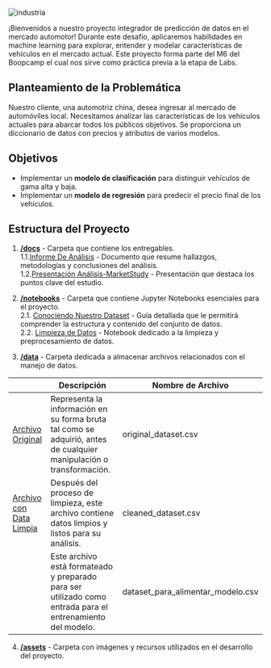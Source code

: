 ![industria](https://github.com/JohannaRangel/ML_MarketAnalysis-AutomotrizChina/raw/main/assets/industria.png)
<br />

¡Bienvenidos a nuestro proyecto integrador de predicción de datos en el mercado automotor! Durante este desafío, aplicaremos habilidades en machine learning para explorar, entender y modelar características de vehículos en el mercado actual. Este proyecto forma parte del M6 del Boopcamp el cual nos sirve como práctica previa a la etapa de Labs.

## Planteamiento de la Problemática
Nuestro cliente, una automotriz china, desea ingresar al mercado de automóviles local. Necesitamos analizar las características de los vehículos actuales para abarcar todos los públicos objetivos. Se proporciona un diccionario de datos con precios y atributos de varios modelos.

## Objetivos
- Implementar un **modelo de clasificación** para distinguir vehículos de gama alta y baja.<br />
- Implementar un **modelo de regresión** para predecir el precio final de los vehículos.

## Estructura del Proyecto
1. [**/docs**](docs/) - Carpeta que contiene los entregables.<br />
   1.1.[Informe De Análisis](docs/) - Documento que resume hallazgos, metodologías y conclusiones del análisis.<br />
   1.2.[Presentación Análisis-MarketStudy](docs/) - Presentación que destaca los puntos clave del estudio.<br />
   
2. [**/notebooks**](notebooks/) - Carpeta que contiene Jupyter Notebooks esenciales para el proyecto.<br />
  2.1. [Conociendo Nuestro Dataset](notebooks/diccionario-datos.ipynb) - Guía detallada que le permitirá comprender la estructura y contenido del conjunto de datos.<br />
  2.2. [Limpieza de Datos](notebooks/limpieza-datos.ipynb) - Notebook dedicado a la limpieza y preprocesamiento de datos.<br />

3. [**/data**](data/) - Carpeta dedicada a almacenar archivos relacionados con el manejo de datos.<br />

|                              |                                                  Descripción                                                |      Nombre de Archivo       |
|------------------------------|-------------------------------------------------------------------------------------------------------------|------------------------------|
| [Archivo Original](data/original_dataset.csv)| Representa la información en su forma bruta tal como se adquirió, antes de cualquier manipulación o transformación.| original_dataset.csv |
| [Archivo con Data Limpia](data/cleaned_dataset.csv)| Después del proceso de limpieza, este archivo contiene datos limpios y listos para su análisis. | cleaned_dataset.csv |
|                       | Este archivo está formateado y preparado para ser utilizado como entrada para el entrenamiento del modelo. | dataset_para_alimentar_modelo.csv |


4. [**/assets**](assets/) - Carpeta con imágenes y recursos utilizados en el desarrollo del proyecto.


